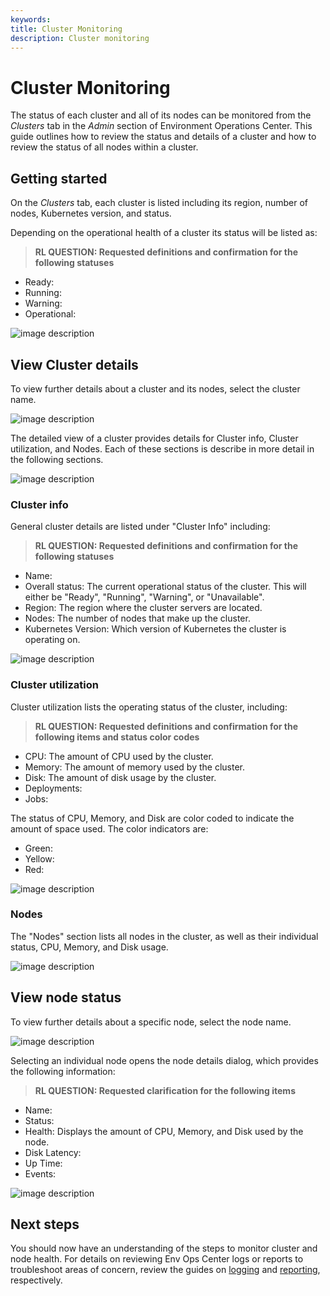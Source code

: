 ```yaml
---
keywords:
title: Cluster Monitoring
description: Cluster monitoring
---
```

# Cluster Monitoring

The status of each cluster and all of its nodes can be monitored from the *Clusters* tab in the *Admin* section of Environment Operations Center. This guide outlines how to review the status and details of a cluster and how to review the status of all nodes within a cluster.

## Getting started

On the *Clusters* tab, each cluster is listed including its region, number of nodes, Kubernetes version, and status.

Depending on the operational health of a cluster its status will be listed as:

> **RL QUESTION: Requested definitions and confirmation for the following statuses**

- Ready:
- Running:
- Warning:
- Operational:

![image description](images/cluster-overview.png)

## View Cluster details

To view further details about a cluster and its nodes, select the cluster name.

![image description](images/select-name.png)

The detailed view of a cluster provides details for Cluster info, Cluster utilization, and Nodes. Each of these sections is describe in more detail in the following sections.

![image description](images/cluster-details.png)

### Cluster info

General cluster details are listed under "Cluster Info" including:

> **RL QUESTION: Requested definitions and confirmation for the following statuses**

- Name:
- Overall status: The current operational status of the cluster. This will either be "Ready", "Running", "Warning", or "Unavailable".
- Region: The region where the cluster servers are located.
- Nodes: The number of nodes that make up the cluster.
- Kubernetes Version: Which version of Kubernetes the cluster is operating on.

![image description](images/cluster-info.png)

### Cluster utilization

Cluster utilization lists the operating status of the cluster, including:

> **RL QUESTION: Requested definitions and confirmation for the following items and status color codes**

- CPU: The amount of CPU used by the cluster.
- Memory: The amount of memory used by the cluster.
- Disk: The amount of disk usage by the cluster.
- Deployments:
- Jobs:

The status of CPU, Memory, and Disk are color coded to indicate the amount of space used. The color indicators are:

- Green:
- Yellow:
- Red:

![image description](images/cluster-utilization.png)

### Nodes

The "Nodes" section lists all nodes in the cluster, as well as their individual status, CPU, Memory, and Disk usage.

![image description](images/nodes-overview.png)

## View node status

To view further details about a specific node, select the node name.

![image description](images/select-node.png)

Selecting an individual node opens the node details dialog, which provides the following information:

> **RL QUESTION: Requested clarification for the following items**

- Name:
- Status:
- Health: Displays the amount of CPU, Memory, and Disk used by the node.
- Disk Latency:
- Up Time:
- Events:

![image description](images/node-details.png)

## Next steps

You should now have an understanding of the steps to monitor cluster and node health. For details on reviewing Env Ops Center logs or reports to troubleshoot areas of concern, review the guides on [logging](../../environments/logging/environment-logs.md) and [reporting](../../reporting/reporting-overview.md), respectively.
